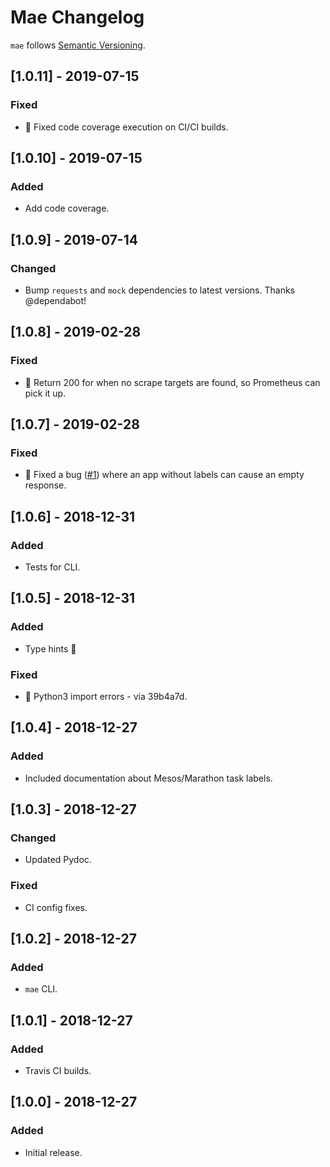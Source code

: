 # Mae Changelog

`mae` follows [Semantic Versioning](http://semver.org/).

## [1.0.11] - 2019-07-15
### Fixed
- 🐞 Fixed code coverage execution on CI/CI builds.

## [1.0.10] - 2019-07-15
### Added
- Add code coverage.

## [1.0.9] - 2019-07-14
### Changed
- Bump `requests` and `mock` dependencies to latest versions. Thanks @dependabot!

## [1.0.8] - 2019-02-28
### Fixed
- 🐞 Return 200 for when no scrape targets are found, so Prometheus can pick it up.

## [1.0.7] - 2019-02-28
### Fixed
- 🐞 Fixed a bug ([#1](https://github.com/paambaati/mae/issues/1)) where an app without labels can cause an empty response.

## [1.0.6] - 2018-12-31
### Added
- Tests for CLI.

## [1.0.5] - 2018-12-31
### Added
- Type hints 🎉
### Fixed
- 🐞 Python3 import errors - via 39b4a7d.

## [1.0.4] - 2018-12-27
### Added
- Included documentation about Mesos/Marathon task labels.

## [1.0.3] - 2018-12-27
### Changed
- Updated Pydoc.
### Fixed
- CI config fixes.

## [1.0.2] - 2018-12-27
### Added
- `mae` CLI.

## [1.0.1] - 2018-12-27
### Added
- Travis CI builds.

## [1.0.0] - 2018-12-27
### Added
- Initial release.
